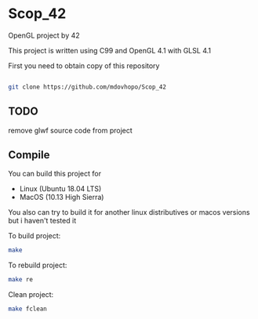 # Scop_42
OpenGL project by 42

This project is written using C99 and OpenGL 4.1 with GLSL 4.1

First you need to obtain copy of this repository

```sh

git clone https://github.com/mdovhopo/Scop_42

```

## TODO
 remove glwf source code from project

## Compile

You can build this project for 

* Linux (Ubuntu 18.04 LTS)
* MacOS (10.13 High Sierra)

You also can try to build it for another linux distributives or macos versions but i haven't tested it

To build project:

```sh
make
```

To rebuild project:

```sh
make re
```

Clean project:

```sh
make fclean
```
